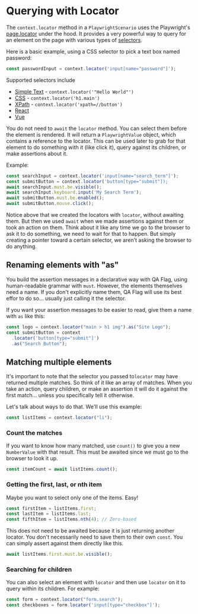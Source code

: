# Querying with Locator

The `context.locator` method in a `PlaywrightScenario` uses the Playwright's [page.locator](https://playwright.dev/docs/api/class-page#page-locator) under the hood. It provides a very powerful way to query for an element on the page with various types of [selectors](https://playwright.dev/docs/selectors).

Here is a basic example, using a CSS selector to pick a text box named password:

```typescript
const passwordInput = context.locator('input[name="password"]');
```

Supported selectors include

- [Simple Text](https://playwright.dev/docs/selectors#text-selector) - `context.locator('"Hello World"')`
- [CSS](https://playwright.dev/docs/selectors#css-selector) - `context.locator('h1.main')`
- [XPath](https://playwright.dev/docs/selectors#xpath-selectors) - `context.locator('xpath=//button')`
- [React](https://playwright.dev/docs/selectors#react-selectors)
- [Vue](https://playwright.dev/docs/selectors#vue-selectors)

You do not need to `await` the `locator` method. You can select them before the element is rendered. It will return a `PlaywrightValue` object, which contains a reference to the locator. This can be used later to grab for that element to do something with it (like click it), query against its children, or make assertions about it.

Example:

```typescript
const searchInput = context.locator('input[name="search_term"]');
const submitButton = context.locator('button[type="submit"]);
await searchInput.must.be.visible();
await searchInput.keyboard.input('My Search Term');
await submitButton.must.be.enabled();
await submitButton.mouse.click();
```

Notice above that we created the locators with `locator`, without awaiting them. But then we used `await` when we made assertions against them or took an action on them. Think about it like any time we go to the browser to ask it to do something, we need to wait for that to happen. But simply creating a pointer toward a certain selector, we aren't asking the browser to do anything.

## Renaming elements with "as"

You build the assertion messages in a declarative way with QA Flag, using human-readable grammar with `must`. However, the elements themselves need a name. If you don't explicitly name them, QA Flag will use its best effor to do so... usually just calling it the selector.

If you want your assertion messages to be easier to read, give them a name with `as` like this:

```typescript
const logo = context.locator("main > h1 img").as("Site Logo");
const submitButton = context
  .locator('button[type="submit"]')
  .as("Search Button");
```

## Matching multiple elements

It's important to note that the selector you passed to`locator` may have returned multiple matches. So think of it like an array of matches. When you take an action, query children, or make an assertion it will do it against the first match... unless you specifically tell it otherwise.

Let's talk about ways to do that. We'll use this example:

```typescript
const listItems = context.locator("li");
```

### Count the matches

If you want to know how many matched, use `count()` to give you a new `NumberValue` with that result. This must be awaited since we must go to the browser to look it up.

```typescript
const itemCount = await listItems.count();
```

### Getting the first, last, or nth item

Maybe you want to select only one of the items. Easy!

```typescript
const firstItem = listItems.first;
const lastItem = listItems.last;
const fifthItem = listItems.nth(4); // Zero-based
```

This does not need to be awaited because it is just returning another locator. You don't necessarily need to save them to their own `const`. You can simply assert against them directly like this.

```typescript
await listItems.first.must.be.visible();
```

### Searching for children

You can also select an element with `locator` and then use `locator` on it to query within its children. For example:

```typescript
const form = context.locator("form.search");
const checkboxes = form.locator('input[type="checkbox"]');
```

